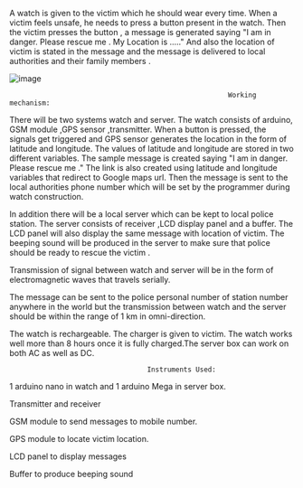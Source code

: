 A watch is given to the victim which he should wear every time. When a victim feels unsafe, he needs to press a button present in the watch. Then the victim presses the button , a message is generated saying "I am in danger. Please rescue me . My Location is ....." And also the location of victim is stated in the message and the message is delivered to local authorities and their family members .

![image](https://user-images.githubusercontent.com/35656849/134703203-8261bfd3-e7c7-4e7f-8abb-aef5b50113ab.png)


    

                                                          Working mechanism:
There will be two systems watch and server. The watch consists of arduino, GSM module ,GPS sensor ,transmitter. When a button is pressed, the signals get triggered and GPS sensor generates the location in the form of latitude and longitude. The values of latitude and longitude are stored in two different variables. The sample message is created saying "I am in danger. Please rescue me ." The link is also created using latitude and longitude variables that redirect to Google maps url. Then the message is sent to the local authorities phone number which will be set by the programmer during watch construction.

In addition there will be a local server which can be kept to local police station. The server consists of receiver ,LCD display panel and a buffer. The LCD panel will also display the same message with location of victim. The beeping sound will be produced in the server to make sure that police should be ready to rescue the victim .

Transmission of signal between watch and server will be in the form of electromagnetic waves that travels serially.

The message can be sent to the police personal number of station number anywhere in the world but the transmission between watch and the server should be within the range of 1 km in omni-direction.



The watch is rechargeable. The charger is given to victim. The watch works well more than 8 hours once it is fully charged.The server box can work on both AC as well as DC.


                                      Instruments Used:
1 arduino nano in watch and 1 arduino Mega in server box.

Transmitter and receiver

GSM module to send messages to mobile number.

GPS module to locate victim location.

LCD panel to display messages

Buffer to produce beeping sound
